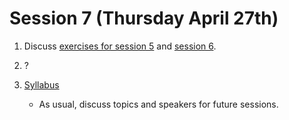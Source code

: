 # Session 7 (Thursday April 27th)

1. Discuss [exercises for session 5](/exercises/5/extypes.v) and [session 6](/exercises/6/ex6.v).

2. ?
   
3. [Syllabus](/syllabus.md)

   - As usual, discuss topics and speakers for future sessions.

